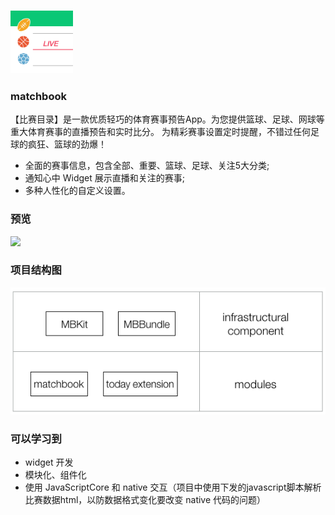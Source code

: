 ### <img src="/docs/logo_ic1024.png" height="100"/>
### matchbook
【比赛目录】是一款优质轻巧的体育赛事预告App。为您提供篮球、足球、网球等重大体育赛事的直播预告和实时比分。
为精彩赛事设置定时提醒，不错过任何足球的疯狂、篮球的劲爆！
- 全面的赛事信息，包含全部、重要、篮球、足球、关注5大分类;
- 通知心中 Widget 展示直播和关注的赛事;
- 多种人性化的自定义设置。

### 预览 
<img src="/docs/preview.gif" height="600" />

### 项目结构图
<img src="/docs/matchbook_projs.png" />

### 可以学习到
- widget 开发
- 模块化、组件化
- 使用 JavaScriptCore 和 native 交互（项目中使用下发的javascript脚本解析比赛数据html，以防数据格式变化要改变 native 代码的问题）
